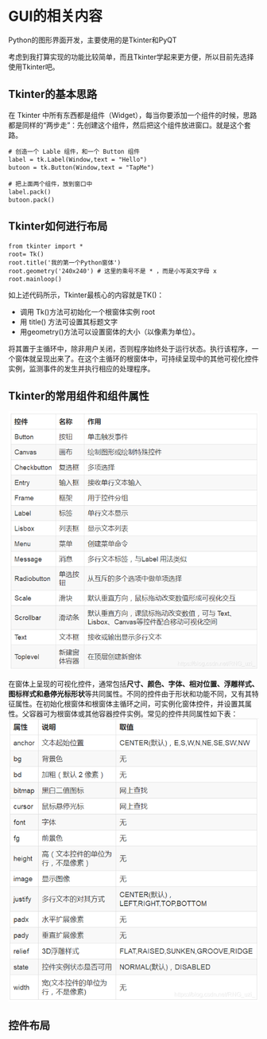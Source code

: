 # GUI的相关内容
Python的图形界面开发，主要使用的是Tkinter和PyQT

考虑到我打算实现的功能比较简单，而且Tkinter学起来更方便，所以目前先选择使用Tkinter吧。

## Tkinter的基本思路
在 Tkinter 中所有东西都是组件（Widget），每当你要添加一个组件的时候，思路都是同样的“两步走”：先创建这个组件，然后把这个组件放进窗口。就是这个套路。

```
# 创造一个 Lable 组件，和一个 Button 组件
label = tk.Label(Window,text = "Hello")
butoon = tk.Button(Window,text = "TapMe")

# 把上面两个组件，放到窗口中
label.pack()
butoon.pack()
```

## Tkinter如何进行布局
```
from tkinter import *
root= Tk()
root.title('我的第一个Python窗体')
root.geometry('240x240') # 这里的乘号不是 * ，而是小写英文字母 x
root.mainloop()
```
如上述代码所示，Tkinter最核心的内容就是TK()：
- 调用 Tk()方法可初始化一个根窗体实例 root 
- 用 title() 方法可设置其标题文字
- 用geometry()方法可以设置窗体的大小（以像素为单位）。

将其置于主循环中，除非用户关闭，否则程序始终处于运行状态。执行该程序，一个窗体就呈现出来了。在这个主循环的根窗体中，可持续呈现中的其他可视化控件实例，监测事件的发生并执行相应的处理程序。

## Tkinter的常用组件和组件属性
![常用组件](../DailyMission/photos/常用控件.png)

在窗体上呈现的可视化控件，通常包括**尺寸、颜色、字体、相对位置、浮雕样式、图标样式和悬停光标形状**等共同属性。不同的控件由于形状和功能不同，又有其特征属性。在初始化根窗体和根窗体主循环之间，可实例化窗体控件，并设置其属性。父容器可为根窗体或其他容器控件实例。常见的控件共同属性如下表：
![组件属性](../DailyMission/photos/控件属性.png)

## 控件布局

